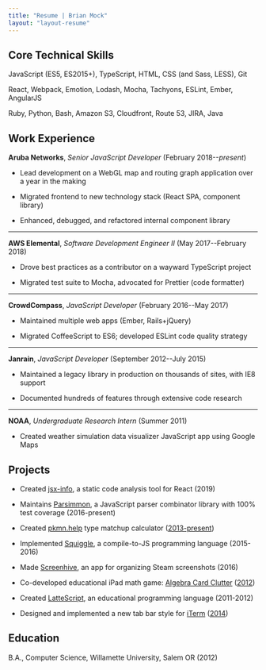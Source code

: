 ```yaml
---
title: "Resume | Brian Mock"
layout: "layout-resume"
---
```


## Core Technical Skills

JavaScript (ES5, ES2015+), TypeScript, HTML, CSS (and Sass, LESS), Git

React, Webpack, Emotion, Lodash, Mocha, Tachyons, ESLint, Ember, AngularJS

Ruby, Python, Bash, Amazon S3, Cloudfront, Route 53, JIRA, Java

## Work Experience

**Aruba Networks**, _Senior JavaScript Developer_ (February 2018--_present_)

- Lead development on a WebGL map and routing graph application over a year in the making

- Migrated frontend to new technology stack (React SPA, component library)

- Enhanced, debugged, and refactored internal component library

---

**AWS Elemental**, _Software Development Engineer II_ (May 2017--February 2018)

- Drove best practices as a contributor on a wayward TypeScript project

- Migrated test suite to Mocha, advocated for Prettier (code formatter)

---

**CrowdCompass**, _JavaScript Developer_ (February 2016--May 2017)

- Maintained multiple web apps (Ember, Rails+jQuery)

- Migrated CoffeeScript to ES6; developed ESLint code quality strategy

---

**Janrain**, _JavaScript Developer_ (September 2012--July 2015)

- Maintained a legacy library in production on thousands of sites, with IE8 support

- Documented hundreds of features through extensive code research

---

**NOAA**, _Undergraduate Research Intern_ (Summer 2011)

- Created weather simulation data visualizer JavaScript app using Google Maps

## Projects

- Created [jsx-info](https://github.com/wavebeem/jsx-info), a static code analysis tool for React (2019)

- Maintains [Parsimmon](https://github.com/jneen/parsimmon/), a JavaScript parser combinator library with 100% test coverage (2016-present)

- Created [pkmn.help](https://pkmn.help) type matchup calculator ([2013-present](https://github.com/wavebeem/pkmn-type-calc))

- Implemented [Squiggle](http://squiggle-lang.org/), a compile-to-JS programming language (2015-2016)

- Made [Screenhive](https://github.com/wavebeem/screenhive), an app for organizing Steam screenshots (2016)

- Co-developed educational iPad math game: [Algebra Card Clutter](https://www.usatoday.com/story/tech/2013/01/21/algebra-apps-help-kids/1852187/) ([2012](http://ipadapptivities.blogspot.com/2012/08/algebra-card-clutter.html))

- Created [LatteScript](https://lattescript.netlify.com), an educational programming language (2011-2012)

- Designed and implemented a new tab bar style for [iTerm](http://iterm2.com/) ([2014](https://github.com/gnachman/iTerm2/pull/185))

<!-- https://apps.apple.com/us/app/algebra-card-clutter/id549330499 -->

## Education

B.A., Computer Science, Willamette University, Salem OR (2012)
